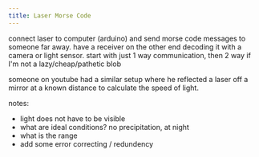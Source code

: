 ```yaml
---
title: Laser Morse Code
---
```


connect laser to computer (arduino) and send morse code messages to someone far away.
have a receiver on the other end decoding it with a camera or light sensor. start with just 1 way communication, then 2 way if I'm not a lazy/cheap/pathetic blob

someone on youtube had a similar setup where he reflected a laser off a mirror at a known distance to calculate the speed of light.

notes:

- light does not have to be visible
- what are ideal conditions? no precipitation, at night
- what is the range
- add some error correcting / redundency
